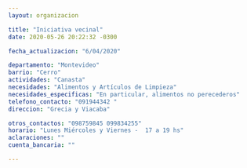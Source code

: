 ```yaml
---
layout: organizacion

title: "Iniciativa vecinal"
date: 2020-05-26 20:22:32 -0300

fecha_actualizacion: "6/04/2020"

departamento: "Montevideo"
barrio: "Cerro"
actividades: "Canasta"
necesidades: "Alimentos y Artículos de Limpieza"
necesidades_especificas: "En particular, alimentos no perecederos"
telefono_contacto: "091944342 "
direccion: "Grecia y Viacaba"

otros_contactos: "098759845 099834255"
horario: "Lunes Miércoles y Viernes -  17 a 19 hs"
aclaraciones: ""
cuenta_bancaria: ""

---
```

